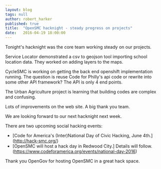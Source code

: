 ```yaml
---
layout: blog
tags: null
author: robert_harker
published: true
title:  "OpenSMC hacknight - steady progress on projects"
date:   2016-04-19 18:00:00
---
```


Tonight's hacknight was the core team working steady on our projects.

Service Locator demonstrated a csv to geojson tool importing school location data.  They worked on adding layers to the maps.

CycleSMC is working on getting the back end openshift implementation running.  The question is reuse Code for Philly's api code or rewrite into some other API framework?  The API is only 4 end points.

The Urban Agriculture project is learning that building codes are complex and confusing.

Lots of improvements on the web site.  A big thank you team.

We are looking forward to our next hacknight next week.

There are two upcoming social hacking events:

 * [Code for America's (Inter)National Day of Civic Hacking, June 4th.]  
(http://hack-smc.org/)
 * [OpenSMC will host a hack day in Redwood City.]  Details will follow.
(https://www.codeforamerica.org/events/national-day-2016)

Thank you OpenGov for hosting OpenSMC in a great hack space.

